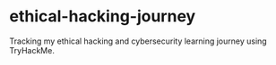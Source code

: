 # ethical-hacking-journey
Tracking my ethical hacking and cybersecurity learning journey using TryHackMe.
